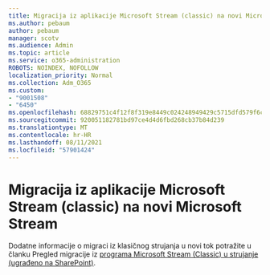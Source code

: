 ```yaml
---
title: Migracija iz aplikacije Microsoft Stream (classic) na novi Microsoft Stream
ms.author: pebaum
author: pebaum
manager: scotv
ms.audience: Admin
ms.topic: article
ms.service: o365-administration
ROBOTS: NOINDEX, NOFOLLOW
localization_priority: Normal
ms.collection: Adm_O365
ms.custom:
- "9001508"
- "6450"
ms.openlocfilehash: 68829751c4f12f8f319e8449c024248949429c5715dfd579f6cbc67d59584b5f
ms.sourcegitcommit: 920051182781bd97ce4d4d6fbd268cb37b84d239
ms.translationtype: MT
ms.contentlocale: hr-HR
ms.lasthandoff: 08/11/2021
ms.locfileid: "57901424"
---
```

# <a name="migrate-from-microsoft-stream-classic-to-the-new-microsoft-stream"></a>Migracija iz aplikacije Microsoft Stream (classic) na novi Microsoft Stream

Dodatne informacije o migraci iz klasičnog strujanja u novi tok potražite u članku Pregled migracije iz [programa Microsoft Stream (Classic) u strujanje (ugrađeno na SharePoint)](https://docs.microsoft.com/stream/streamnew/stream-classic-to-new-migration-overview).